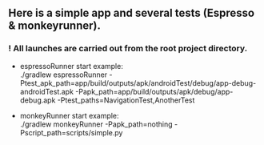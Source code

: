 ## Here is a simple app and several tests (Espresso & monkeyrunner).

### ! All launches are carried out from the root project directory.

* espressoRunner start example:\
./gradlew espressoRunner -Ptest_apk_path=app/build/outputs/apk/androidTest/debug/app-debug-androidTest.apk -Papk_path=app/build/outputs/apk/debug/app-debug.apk -Ptest_paths=NavigationTest,AnotherTest

* monkeyRunner start example:\
./gradlew monkeyRunner -Papk_path=nothing -Pscript_path=scripts/simple.py
